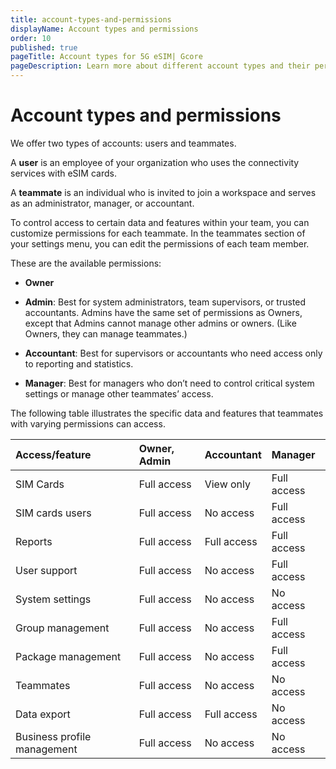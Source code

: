 ```yaml
---
title: account-types-and-permissions
displayName: Account types and permissions
order: 10
published: true
pageTitle: Account types for 5G eSIM| Gcore
pageDescription: Learn more about different account types and their permissions of GCore 5G eSIM technology.
---
```

# Account types and permissions

We offer two types of accounts: users and teammates. 

A **user** is an employee of your organization who uses the connectivity services with eSIM cards.

A **teammate** is an individual who is invited to join a workspace and serves as an administrator, manager, or accountant. 

To control access to certain data and features within your team, you can customize permissions for each teammate. In the teammates section of your settings menu, you can edit the permissions of each team member.

These are the available permissions:

- **Owner**

- **Admin**: Best for system administrators, team supervisors, or trusted accountants. Admins have the same set of permissions as Owners, except that Admins cannot manage other admins or owners. (Like Owners, they can manage teammates.)

- **Accountant**: Best for supervisors or accountants who need access only to reporting and statistics.

- **Manager**: Best for managers who don’t need to control critical system settings or manage other teammates’ access.

The following table illustrates the specific data and features that teammates with varying permissions can access.

| Access/feature               | Owner, Admin | Accountant | Manager      |
| :--------------------------- | :---------- | :--------- | :----------- |
| SIM Cards                    | Full access  | View only  | Full access  |
| SIM cards users              | Full access  | No access  | Full access  |
| Reports                      | Full access  | Full access| Full access  |
| User support                 | Full access  | No access  | Full access  |
| System settings              | Full access  | No access  | No access    |
| Group management             | Full access  | No access  | Full access  |
| Package management           | Full access  | No access  | Full access  |
| Teammates                    | Full access  | No access  | No access    |
| Data export                  | Full access  | Full access| No access    |
| Business profile management  | Full access  | No access  | No access    |
